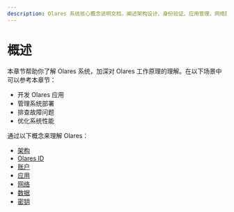 ```yaml
---
description: Olares 系统核心概念说明文档，阐述架构设计、身份验证、应用管理、网络配置和数据安全等基础理论。适合开发者理解系统运作机制。
---
```

# 概述

本章节帮助你了解 Olares 系统，加深对 Olares 工作原理的理解。在以下场景中可以参考本章节：

- 开发 Olares 应用
- 管理系统部署
- 排查故障问题
- 优化系统性能

通过以下概念来理解 Olares：

- [架构](system-architecture.md)
- [Olares ID](./olares-id.md)
- [账户](./account.md)
- [应用](./application.md)
- [网络](./network.md)
- [数据](./data.md)
- [密钥](./secrets.md)


